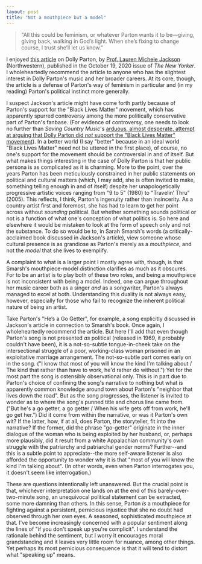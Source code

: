 ```yaml
---
layout: post
title: "Not a mouthpiece but a model"
---
```


> "All this could be feminism, or whatever Parton wants it to be—giving, giving back, walking in God’s light. When she’s fixing to change course, I trust she’ll let us know."

I enjoyed [this article](https://www.newyorker.com/magazine/2020/10/19/the-united-states-of-dolly-parton) on Dolly Parton, by [Prof. Lauren Michele Jackson](http://www.laurjackson.com) (Northwestern), published in the October 19, 2020 issue of *The New Yorker*. I wholeheartedly recommend the article to anyone who has the slightest interest in Dolly Parton's music and her broader careers. At its core, though, the article is a defense of Parton's way of feminism in particular and (in my reading) Parton's political instinct more generally. 

I suspect Jackson's article might have come forth partly because of Parton's support for the "Black Lives Matter" movement, which has apparently spurred controversy among the more politically conservative part of Parton's fanbase. (For evidence of controversy, one needs to look no further than *Saving Country Music*'s [arduous, almost desperate, attempt at arguing that Dolly Parton did *not* support the "Black Lives Matter" movement](https://www.savingcountrymusic.com/dolly-parton-did-not-support-the-black-lives-matter-movement)). In a better world (I say "better" because in an ideal world "Black Lives Matter" need not be uttered in the first place), of course, no one's support for the movement should be controversial in and of itself. But what makes things interesting in the case of Dolly Parton is that her public persona is as complicated as it is charming. More to the point, over the years Parton has been meticulously constrained in her public statements on political and cultural matters (which, I may add, she is often invited to make, something telling enough in and of itself) despite her unapologetically progressive artistic voices ranging from "9 to 5" (1980) to "Travelin’ Thru" (2005). This reflects, I think, Parton's ingenuity rather than insincerity. As a country artist first and foremost, she has had to learn to get her point across without *sounding* political. But whether something sounds political or not is a function of what one's conception of what politics is. So here and elsewhere it would be mistaken to look at the form of speech only and not the substance. To do so would be to, in Sarah Smarsh's words (a critically-acclaimed book discussed in Jackson's article), view someone whose cultural presence is as grandiose as Parton's merely as a *mouthpiece*, and not the *model* that she lives to exemplify. 

A complaint to what is a larger point I mostly agree with, though, is that Smarsh's mouthpiece-model distinction clarifies as much as it obscures. For to be an artist is to play both of these two roles, and being a mouthpiece is not inconsistent with being a model. Indeed, one can argue throughout her music career both as a singer *and* as a songwriter, Parton's always managed to excel at both. Understanding this duality is not always easy, however, especially for those who fail to recognize the inherent political nature of being an artist. 

Take Parton's "He’s a Go Getter", for example, a song explicitly discussed in Jackson's article in connection to Smarsh's book. Once again, I wholeheartedly recommend the article. But here I'll add that even though Parton's song is not presented *as* political (released in 1969, it probably couldn't have been), it is a not-so-subtle tongue-in-cheek take on the intersectional struggle of a poor, working-class woman prisoned in an exploitative marriage arrangement. The not-so-subtle part comes early on in the song. ("I know that most of you will know the kind I'm talking about / The kind that rather than have to work, he'd rather do without.") Yet for the most part the song is ostensibly observational only. This is in part due to Parton's choice of confining the song's narrative to nothing but what is apparently common knowledge around town about Parton's "neighbor that lives down the road". But as the song progresses, the listener is invited to wonder as to where the song's punned title and chorus line came from. ("But he's a go getter, a go getter / When his wife gets off from work, he'll go get her.") Did it come from within the narrative, or was it Parton's own wit? If the latter, how, if at all, does Parton, the storyteller, fit into the narrative? If the former, did the phrase "go-getter" originate in the inner dialogue of the woman who is being exploited by her husband, or, perhaps more plausibly, did it result from a white Appalachian community's own struggle with the patriarchy and patriarchal gender norms? Further--and this is a subtle point to appreciate--the more self-aware listener is also afforded the opportunity to wonder why it is that "most of you will know the kind I'm talking about". (In other words, even when Parton interrogates you, it doesn't seem like interrogation.)

These are questions intentionally left unanswered. But the crucial point is that, whichever interpretation one lands on at the end of this barely-over-two-minute song, an unequivocal political statement can be extracted, some more damning than others. In this sense, Parton *is* a mouthpiece for fighting against a persistent, pernicious injustice that she no doubt had observed through her own eyes. A seasoned, sophisticated mouthpiece at that. I've become increasingly concerned with a popular sentiment along the lines of "if you don't speak up you're complicit". I understand the rationale behind the sentiment, but I worry it encourages moral grandstanding and it leaves very little room for nuance, among other things. Yet perhaps its most pernicious consequence is that it will tend to distort what "speaking up" means. 
